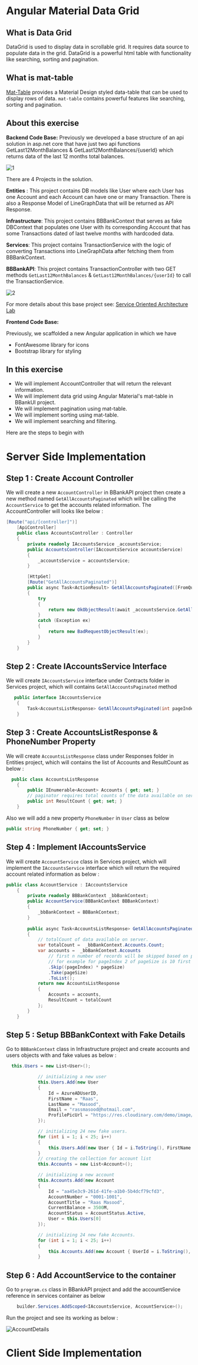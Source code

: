 # Angular Material Data Grid


## What is Data Grid
DataGrid is used to display data in scrollable grid. It requires data source to populate data in the grid. DataGrid is a powerful html table with functionality like searching, sorting and pagination.

## What is mat-table
[Mat-Table](https://material.angular.io/components/table/overview) provides a Material Design styled data-table that can be used to display rows of data. `mat-table` contains powerful features like searching, sorting and pagination.

 
## About this exercise

**Backend Code Base:**
Previously we developed a base structure of an api solution in asp.net core that have just two api functions GetLast12MonthBalances & GetLast12MonthBalances/{userId} which returns data of the last 12 months total balances.

 ![1](https://user-images.githubusercontent.com/100709775/174861820-11a39314-f8ea-42d0-90cd-e7f6a74d8c68.jpg)

 There are 4 Projects in the solution.

**Entities** : This project contains DB models like User where each User has one Account and each Account can have one or many Transaction. There is also a Response Model of LineGraphData that will be returned as API Response.

**Infrastructure**: This project contains BBBankContext that serves as fake DBContext that populates one User with its corresponding Account that has some Transactions dated of last twelve months with hardcoded data.

**Services**: This project contains TransactionService with the logic of converting Transactions into LineGraphData after fetching them from BBBankContext.

**BBBankAPI**: This project contains TransactionController with two GET methods `GetLast12MonthBalances` & `GetLast12MonthBalances/{userId}` to call the TransactionService.

![2](https://user-images.githubusercontent.com/100709775/174861824-b40818a7-6aa1-4351-900b-3fba69e6bc26.png)

For more details about this base project see: [Service Oriented Architecture Lab](https://github.com/PatternsTechGit/PT_ServiceOrientedArchitecture)

**Frontend Code Base:**

Previously, we scaffolded a new Angular application in which we have

* FontAwesome library for icons
* Bootstrap library for styling



## In this exercise

 * We will implement AccountController that will return the relevant information.
 * We will implement data grid using Angular Material's mat-table in BBankUI project.
 * We will implement pagination using mat-table.
 * We will implement sorting using mat-table.
 * We will implement searching and filtering.


 Here are the steps to begin with 

# Server Side Implementation 

## Step 1 : Create Account Controller

We will create a new `AccountController` in BBankAPI project then create a new method named `GetAllAccountsPaginated` which will be calling the `AccountService` to get the accounts related information.
 The AccountController will looks like below :

```cs
[Route("api/[controller]")]
    [ApiController]
    public class AccountsController : Controller
    {
        private readonly IAccountsService _accountsService; 
        public AccountsController(IAccountsService accountsService)
        {
            _accountsService = accountsService;
        }

        [HttpGet]
        [Route("GetAllAccountsPaginated")]
        public async Task<ActionResult> GetAllAccountsPaginated([FromQuery] int pageIndex, [FromQuery] int pageSize)
        {
            try
            {
                return new OkObjectResult(await _accountsService.GetAllAccountsPaginated(pageIndex, pageSize));
            }
            catch (Exception ex)
            {
                return new BadRequestObjectResult(ex);
            }
        }
    }
```

## Step 2 : Create IAccountsService Interface

We will create `IAccountsService` interface under Contracts folder in Services project, which will contains `GetAllAccountsPaginated` method

```cs
   public interface IAccountsService
    {
        Task<AccountsListResponse> GetAllAccountsPaginated(int pageIndex, int pageSize);
    }
```

## Step 3 : Create AccountsListResponse & PhoneNumber Property

We will create `AccountsListResponse` class under Responses folder in Entities project, which will contains the list of Accounts and ResultCount as below :

```cs
  public class AccountsListResponse
    {
        public IEnumerable<Account> Accounts { get; set; }
        // paginator requires total counts of the data available on server
        public int ResultCount { get; set; }
    }
```

Also we will add a new property `PhoneNumber` in `User` class as below 

```cs
public string PhoneNumber { get; set; }
```
 
 ## Step 4 : Implement IAccountsService

We will create `AccountService` class in Services project, which will implement the `IAccountsService` interface which will return the required account related information as below :

```cs
public class AccountService : IAccountsService
    {
        private readonly BBBankContext _bbBankContext;
        public AccountService(BBBankContext BBBankContext)
        {
            _bbBankContext = BBBankContext;
        }
        
        public async Task<AccountsListResponse> GetAllAccountsPaginated(int pageIndex, int pageSize)
        {
            // totalCount of data available on server.
            var totalCount =  _bbBankContext.Accounts.Count;
            var accounts =  _bbBankContext.Accounts
                // first n number of records will be skipped based on pageSize and pageIndex
                // for example for pageIndex 2 of pageSize is 10 first 10 records will be skipped.
                .Skip((pageIndex) * pageSize)
                .Take(pageSize)
                .ToList();
            return new AccountsListResponse
            {
                Accounts = accounts,
                ResultCount = totalCount
            };
        }
    }
```

## Step 5 : Setup BBBankContext with Fake Details

Go to `BBBankContext` class in Infrastructure project and create accounts and users objects with and fake values as below :

```cs
  this.Users = new List<User>();

            // initializing a new user 
            this.Users.Add(new User
            {
                Id = AzureADUserID,
                FirstName = "Raas",
                LastName = "Masood",
                Email = "rassmasood@hotmail.com",
                ProfilePicUrl = "https://res.cloudinary.com/demo/image/upload/w_400,h_400,c_crop,g_face,r_max/w_200/lady.jpg"
            });

            // initializing 24 new fake users. 
            for (int i = 1; i < 25; i++)
            {
                this.Users.Add(new User { Id = i.ToString(), FirstName = "Fake", LastName = "Fake", Email = "fake@fake.com", PhoneNumber = i.ToString() + "998877665", ProfilePicUrl = "https://images.freeimages.com/images/premium/previews/1670/16703169-disgusted-lounge-singer.jpg" });
            }
            // creating the collection for account list
            this.Accounts = new List<Account>();

            // initializing a new account 
            this.Accounts.Add(new Account
            {
                Id = "aa45e3c9-261d-41fe-a1b0-5b4dcf79cfd3",
                AccountNumber = "0001-1001",
                AccountTitle = "Raas Masood",
                CurrentBalance = 3500M,
                AccountStatus = AccountStatus.Active,
                User = this.Users[0]
            });

            // initializing 24 new fake Accounts. 
            for (int i = 1; i < 25; i++)
            {
                this.Accounts.Add(new Account { UserId = i.ToString(), Id = Guid.NewGuid().ToString(), AccountNumber = i.ToString() + "-xxx-xxx", AccountStatus = AccountStatus.InActive, CurrentBalance = i * 100, AccountTitle = "Fake Account " + i.ToString(),User= this.Users[i] });
            }  
```

## Step 6 : Add AccountService to the container

Go to  `program.cs` class in BBankAPI project and add the accountService reference in services container as below 

```cs
    builder.Services.AddScoped<IAccountsService, AccountService>();
```

Run the project and see its working as below :

![AccountDetails](https://user-images.githubusercontent.com/100709775/174651287-8d6a252e-358c-4d6a-864b-838b908757cf.PNG)





# Client Side Implementation 
